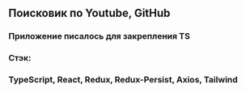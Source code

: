 ## Поисковик по Youtube, GitHub

### Приложение писалось для закрепления TS

### Стэк:
### TypeScript, React, Redux, Redux-Persist, Axios, Tailwind 
